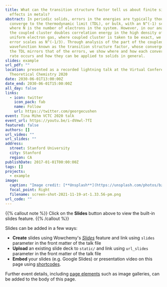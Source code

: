 ```yaml
---
title: What can the transition structure factor tell us about finite size
  effects in metals?
abstract: In periodic solids, errors in the energies are typically thought to
  converge to the thermodynamic limit (TDL), or bulk, with an N^(-1) scaling,
  where N is the number of electrons in the system. However, in our analysis of
  the coupled cluster doubles correlation energy in the high density of the
  uniform electron gas, where coupled cluster is taken to be exact, we found the
  error scales as N^(-1/3). Through analysis of the part of the coupled cluster
  wavefunction known as the transition structure factor, whose convergence to
  the TDL mirrors that of the errors, we show where and how each convergence
  rate occurs and how they can be applied to solids in general.
slides: example
url_pdf: ""
location: presented as a recorded lightning talk at the Virtual Conference on
  Theoretical Chemistry 2020
date: 2030-06-01T13:00:00Z
date_end: 2030-06-01T15:00:00Z
all_day: false
links:
  - icon: twitter
    icon_pack: fab
    name: Follow
    url: https://twitter.com/georgecushen
event: Tina Mihm VCTC 2020 talk
event_url: https://youtu.be/i-dVmwl-7fI
featured: false
authors: []
url_video: ""
url_slides: ""
address:
  street: Stanford University
  city: Stanford
  region: CA
publishDate: 2017-01-01T00:00:00Z
tags: []
projects:
  - example
image:
  caption: "Image credit: [**Unsplash**](https://unsplash.com/photos/bzdhc5b3Bxs)"
  focal_point: Right
  filename: screen-shot-2021-11-19-at-1.33.56-pm.png
url_code: ""
---
```


{{% callout note %}}
Click on the **Slides** button above to view the built-in slides feature.
{{% /callout %}}

Slides can be added in a few ways:

- **Create** slides using Wowchemy's [*Slides*](https://wowchemy.com/docs/managing-content/#create-slides) feature and link using `slides` parameter in the front matter of the talk file
- **Upload** an existing slide deck to `static/` and link using `url_slides` parameter in the front matter of the talk file
- **Embed** your slides (e.g. Google Slides) or presentation video on this page using [shortcodes](https://wowchemy.com/docs/writing-markdown-latex/).

Further event details, including [page elements](https://wowchemy.com/docs/writing-markdown-latex/) such as image galleries, can be added to the body of this page.
